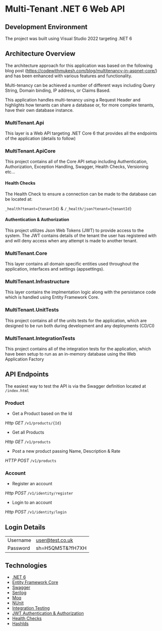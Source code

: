 # Multi-Tenant .NET 6 Web API

## Development Environment

The project was built using Visual Studio 2022 targeting .NET 6

## Architecture Overview

The architecture approach for this application was based on the following blog post (https://codewithmukesh.com/blog/multitenancy-in-aspnet-core/) and has been enhanced with various features and functionality.

Multi-tenancy can be achieved a number of different ways including Query String, Domain binding, IP address, or Claims Based. 

This application handles multi-tenancy using a Request Header and highlights how tenants can share a database or, for more complex tenants, have their own database instance.

### MultiTenant.Api

This layer is a Web API targeting .NET Core 6 that provides all the endpoints of the application (details to follow)

### MultiTenant.ApiCore

This project contains all of the Core API setup including Authentication, Authorization, Exception Handling, Swagger, Health Checks, Versioning etc...

#### Health Checks

The Health Check to ensure a connection can be made to the database can be located at:

`_health?tenant={tenantId}` & `/_health/json?tenant={tenantId}`

#### Authentication & Authorization

This project utilizes Json Web Tokens (JWT) to provide access to the system. The JWT contains details of the tenant the user has registered with and will deny access when any attempt is made to another tenant.

### MultiTenant.Core

This layer contains all domain specific entities used throughout the application, interfaces and settings (appsettings).

### MultiTenant.Infrastructure

This layer contains the implmentation logic along with the persistance code which is handled using Entity Framework Core.

### MultiTenant.UnitTests

This project contains all of the units tests for the application, which are designed to be run both during development and any deployments (CD/CI)

### MultiTenant.IntegrationTests

This project contains all of the integration tests for the application, which have been setup to run as an in-memory database using the Web Application Factory

## API Endpoints

The easiest way to test the API is via the Swagger definition located at `/index.html`

### Product

- Get a Product based on the Id

*Http GET* `/v1/products/{Id}`

- Get all Products

*Http GET* `/v1/products`

- Post a new product passing Name, Description & Rate

*HTTP POST* `/v1/products`

### Account

- Register an account

*Http POST* `/v1/identity/register`

- Login to an account

*Http POST* `/v1/identity/login`

## Login Details

|||
|---|---|
|Username|user@test.co.uk|
|Password|sh=H5QM5T&?fH7XH|

## Technologies

* [.NET 6](https://docs.microsoft.com/en-us/aspnet/core/introduction-to-aspnet-core?view=aspnetcore-6.0)
* [Entity Framework Core](https://docs.microsoft.com/en-us/ef/core/)
* [Swagger](https://swagger.io/)
* [Serilog](https://serilog.net/)
* [Moq](https://github.com/moq/moq4)
* [NUnit](https://nunit.org/)
* [Integration Testing](https://docs.microsoft.com/en-us/aspnet/core/test/integration-tests?view=aspnetcore-6.0)
* [JWT Authentication & Authorization](https://jwt.io/)
* [Health Checks](https://docs.microsoft.com/en-us/aspnet/core/host-and-deploy/health-checks?view=aspnetcore-6.0)
* [HashIds](https://hashids.org/)


